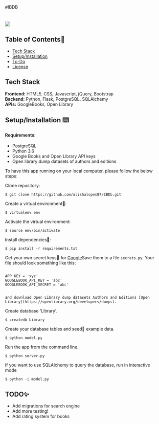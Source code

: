 
#IBDB
# <img src="/static/img/library.jpg">


## Table of Contents🐛

* [Tech Stack](#tech-stack)
* [Setup/Installation](#installation)
* [To-Do](#future)
* [License](#license)

## <a name="tech-stack"></a>Tech Stack

__Frontend:__ HTML5, CSS, Javascript, jQuery, Bootstrap <br/>
__Backend:__ Python, Flask, PostgreSQL, SQLAlchemy <br/>
__APIs:__ GoogleBooks, Open Library <br/>


## <a name="installation"></a>Setup/Installation ⌨️

#### Requirements:

- PostgreSQL
- Python 3.6
- Google Books and Open Library API keys
- Open library dump datasets of authors and editions 

To have this app running on your local computer, please follow the below steps:

Clone repository:
```
$ git clone https://github.com/alishalopes87/IBDb.git
```
Create a virtual environment🔮:
```
$ virtualenv env
```
Activate the virtual environment:
```
$ source env/bin/activate
```
Install dependencies🔗:
```
$ pip install -r requirements.txt
```
Get your own secret keys🔑 for [Google](https://developers.google.com/books/docs/v1/getting_started)Save them to a file `secrets.py`. Your file should look something like this:
```

APP_KEY = 'xyz'
GOOGLEBOOK_API_KEY = 'abc'
GOOGLEBOOK_API_SECRET = 'abc'


and download Open Library dump datasets Authors and Editions [Open Library](https://openlibrary.org/developers/dumps). 
```
Create database 'Library'.
```
$ createdb Library
```
Create your database tables and seed🌱 example data.
```
$ python model.py
```
Run the app from the command line.
```
$ python server.py
```
If you want to use SQLAlchemy to query the database, run in interactive mode
```
$ python -i model.py
```

## <a name="future"></a>TODO✨
* Add migrations for search engine
* Add more testing! 
* Add rating system for books
